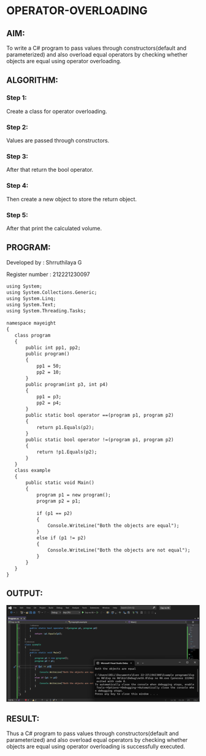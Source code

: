 # OPERATOR-OVERLOADING

## AIM:
 To write a C# program to pass values through constructors(default and parameterized) and also overload equal operators by checking whether objects are equal using operator overloading. 
 
## ALGORITHM:
### Step 1:
Create a class for operator overloading.

### Step 2:
Values are passed through constructors.

### Step 3:
After that return the bool operator.

### Step 4:
Then create a new object to store the return object.

### Step 5:
After that print the calculated volume.

 ## PROGRAM:
 Developed by : Shrruthilaya G

 Register number : 212221230097
 ```
 using System;
using System.Collections.Generic;
using System.Linq;
using System.Text;
using System.Threading.Tasks;

namespace mayeight
{
    class program
    {
        public int pp1, pp2;
        public program()
        {
            pp1 = 50;
            pp2 = 10;
        }
        public program(int p3, int p4)
        {
            pp1 = p3;
            pp2 = p4;
        }
        public static bool operator ==(program p1, program p2)
        {
            return p1.Equals(p2);
        }
        public static bool operator !=(program p1, program p2)
        {
            return !p1.Equals(p2);
        }
    }
    class example
    {
        public static void Main()
        {
            program p1 = new program();
            program p2 = p1;

            if (p1 == p2)
            {
                Console.WriteLine("Both the objects are equal");
            }
            else if (p1 != p2)
            {
                Console.WriteLine("Both the objects are not equal");
            }
        }
    }
}
```
 
## OUTPUT:
![](output.png)
 
 
## RESULT:
Thus a C# program to pass values through constructors(default and parameterized) and also overload equal operators by checking whether objects are equal using operator overloading is successfully executed.
